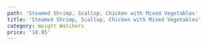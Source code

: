 ```yaml
---
path: 'Steamed Shrimp, Scallop, Chicken with Mixed Vegetables'
title: 'Steamed Shrimp, Scallop, Chicken with Mixed Vegetables'
category: Weight Watchers
price: '10.95'
---
```


